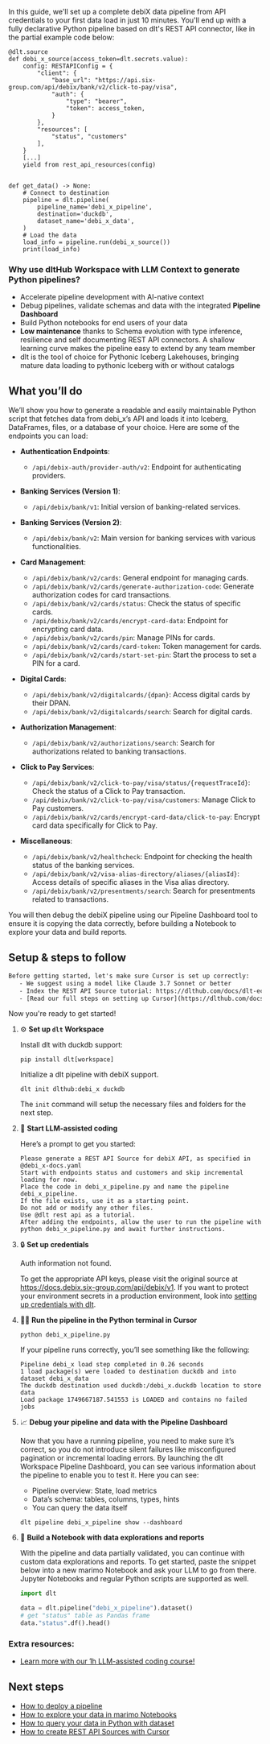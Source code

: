In this guide, we'll set up a complete debiX data pipeline from API credentials to your first data load in just 10 minutes. You'll end up with a fully declarative Python pipeline based on dlt's REST API connector, like in the partial example code below:

```python-outcome
@dlt.source
def debi_x_source(access_token=dlt.secrets.value):
    config: RESTAPIConfig = {
        "client": {
            "base_url": "https://api.six-group.com/api/debix/bank/v2/click-to-pay/visa",
            "auth": {
                "type": "bearer",
                "token": access_token,
            }
        },
        "resources": [
            "status", "customers"
        ],
    }
    [...]
    yield from rest_api_resources(config)


def get_data() -> None:
    # Connect to destination
    pipeline = dlt.pipeline(
        pipeline_name='debi_x_pipeline',
        destination='duckdb',
        dataset_name='debi_x_data', 
    )
    # Load the data
    load_info = pipeline.run(debi_x_source())
    print(load_info) 
```

### Why use dltHub Workspace with LLM Context to generate Python pipelines?

- Accelerate pipeline development with AI-native context
- Debug pipelines, validate schemas and data with the integrated **Pipeline Dashboard**
- Build Python notebooks for end users of your data
- **Low maintenance** thanks to Schema evolution with type inference, resilience and self documenting REST API connectors. A shallow learning curve makes the pipeline easy to extend by any team member
- dlt is the tool of choice for Pythonic Iceberg Lakehouses, bringing mature data loading to pythonic Iceberg with or without catalogs

## What you’ll do

We’ll show you how to generate a readable and easily maintainable Python script that fetches data from debi_x’s API and loads it into Iceberg, DataFrames, files, or a database of your choice. Here are some of the endpoints you can load:

- **Authentication Endpoints**: 
  - `/api/debix-auth/provider-auth/v2`: Endpoint for authenticating providers.

- **Banking Services (Version 1)**: 
  - `/api/debix/bank/v1`: Initial version of banking-related services.

- **Banking Services (Version 2)**: 
  - `/api/debix/bank/v2`: Main version for banking services with various functionalities.

- **Card Management**: 
  - `/api/debix/bank/v2/cards`: General endpoint for managing cards.
  - `/api/debix/bank/v2/cards/generate-authorization-code`: Generate authorization codes for card transactions.
  - `/api/debix/bank/v2/cards/status`: Check the status of specific cards.
  - `/api/debix/bank/v2/cards/encrypt-card-data`: Endpoint for encrypting card data.
  - `/api/debix/bank/v2/cards/pin`: Manage PINs for cards.
  - `/api/debix/bank/v2/cards/card-token`: Token management for cards.
  - `/api/debix/bank/v2/cards/start-set-pin`: Start the process to set a PIN for a card.

- **Digital Cards**: 
  - `/api/debix/bank/v2/digitalcards/{dpan}`: Access digital cards by their DPAN.
  - `/api/debix/bank/v2/digitalcards/search`: Search for digital cards.

- **Authorization Management**: 
  - `/api/debix/bank/v2/authorizations/search`: Search for authorizations related to banking transactions.

- **Click to Pay Services**: 
  - `/api/debix/bank/v2/click-to-pay/visa/status/{requestTraceId}`: Check the status of a Click to Pay transaction.
  - `/api/debix/bank/v2/click-to-pay/visa/customers`: Manage Click to Pay customers.
  - `/api/debix/bank/v2/cards/encrypt-card-data/click-to-pay`: Encrypt card data specifically for Click to Pay.

- **Miscellaneous**: 
  - `/api/debix/bank/v2/healthcheck`: Endpoint for checking the health status of the banking services.
  - `/api/debix/bank/v2/visa-alias-directory/aliases/{aliasId}`: Access details of specific aliases in the Visa alias directory.
  - `/api/debix/bank/v2/presentments/search`: Search for presentments related to transactions.

You will then debug the debiX pipeline using our Pipeline Dashboard tool to ensure it is copying the data correctly, before building a Notebook to explore your data and build reports.

## Setup & steps to follow

```default
Before getting started, let's make sure Cursor is set up correctly:
   - We suggest using a model like Claude 3.7 Sonnet or better
   - Index the REST API Source tutorial: https://dlthub.com/docs/dlt-ecosystem/verified-sources/rest_api/ and add it to context as **@dlt rest api**
   - [Read our full steps on setting up Cursor](https://dlthub.com/docs/dlt-ecosystem/llm-tooling/cursor-restapi#23-configuring-cursor-with-documentation)
```

Now you're ready to get started!

1. ⚙️ **Set up `dlt` Workspace**
    
    Install dlt with duckdb support:
    ```shell
    pip install dlt[workspace]
    ```

    Initialize a dlt pipeline with debiX support.
    ```shell
    dlt init dlthub:debi_x duckdb
    ```

    The `init` command will setup the necessary files and folders for the next step.
    
2. 🤠 **Start LLM-assisted coding**
    
    Here’s a prompt to get you started:
    
    ```prompt
    Please generate a REST API Source for debiX API, as specified in @debi_x-docs.yaml 
    Start with endpoints status and customers and skip incremental loading for now. 
    Place the code in debi_x_pipeline.py and name the pipeline debi_x_pipeline. 
    If the file exists, use it as a starting point. 
    Do not add or modify any other files. 
    Use @dlt rest api as a tutorial. 
    After adding the endpoints, allow the user to run the pipeline with python debi_x_pipeline.py and await further instructions.
    ```

    
3. 🔒 **Set up credentials** 
    
    Auth information not found.
    
    To get the appropriate API keys, please visit the original source at https://docs.debix.six-group.com/api/debix/v1.
    If you want to protect your environment secrets in a production environment, look into [setting up credentials with dlt](https://dlthub.com/docs/walkthroughs/add_credentials).
    
4. 🏃‍♀️ **Run the pipeline in the Python terminal in Cursor**
    
    ```shell
    python debi_x_pipeline.py
    ```
    
    If your pipeline runs correctly, you’ll see something like the following:
    
    ```shell
    Pipeline debi_x load step completed in 0.26 seconds
    1 load package(s) were loaded to destination duckdb and into dataset debi_x_data
    The duckdb destination used duckdb:/debi_x.duckdb location to store data
    Load package 1749667187.541553 is LOADED and contains no failed jobs
    ```
    
5. 📈 **Debug your pipeline and data with the Pipeline Dashboard**

    Now that you have a running pipeline, you need to make sure it’s correct, so you do not introduce silent failures like misconfigured pagination or incremental loading errors. By launching the dlt Workspace Pipeline Dashboard, you can see various information about the pipeline to enable you to test it. Here you can see:
    - Pipeline overview: State, load metrics
    - Data’s schema: tables, columns, types, hints
    - You can query the data itself
    
    ```shell
    dlt pipeline debi_x_pipeline show --dashboard
    ```
    
6. 🐍 **Build a Notebook with data explorations and reports**

    With the pipeline and data partially validated, you can continue with custom data explorations and reports. To get started, paste the snippet below into a new marimo Notebook and ask your LLM to go from there. Jupyter Notebooks and regular Python scripts are supported as well.

    
    ```python
    import dlt

   data = dlt.pipeline("debi_x_pipeline").dataset()
   # get "status" table as Pandas frame
   data."status".df().head()
    ```

### Extra resources:

- [Learn more with our 1h LLM-assisted coding course!](https://www.youtube.com/watch?v=GGid70rnJuM)

## Next steps

- [How to deploy a pipeline](https://dlthub.com/docs/walkthroughs/deploy-a-pipeline)
- [How to explore your data in marimo Notebooks](https://dlthub.com/docs/general-usage/dataset-access/marimo)
- [How to query your data in Python with dataset](https://dlthub.com/docs/general-usage/dataset-access/dataset)
- [How to create REST API Sources with Cursor](https://dlthub.com/docs/dlt-ecosystem/llm-tooling/cursor-restapi)